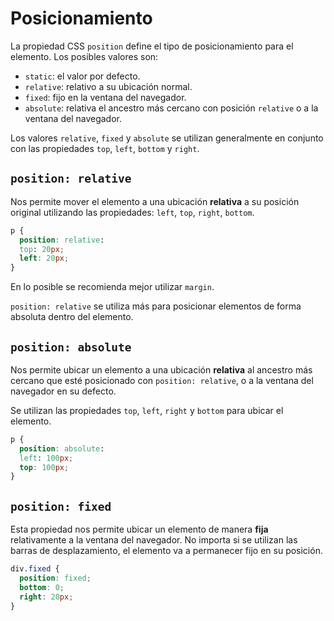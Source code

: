 # Posicionamiento

La propiedad CSS `position` define el tipo de posicionamiento para el elemento. Los posibles valores son:

* `static`: el valor por defecto.
* `relative`: relativo a su ubicación normal.
* `fixed`: fijo en la ventana del navegador.
* `absolute`: relativa el ancestro más cercano con posición `relative` o a la ventana del navegador.

Los valores `relative`, `fixed` y `absolute` se utilizan generalmente en conjunto con las propiedades `top`, `left`, `bottom` y `right`.

## `position: relative`

Nos permite mover el elemento a una ubicación **relativa** a su posición original utilizando las propiedades: `left`, `top`, `right`, `bottom`.

```css
p {
  position: relative:
  top: 20px;
  left: 20px;
}
```

En lo posible se recomienda mejor utilizar `margin`.

`position: relative` se utiliza más para posicionar elementos de forma absoluta dentro del elemento.

## `position: absolute`

Nos permite ubicar un elemento a una ubicación **relativa** al ancestro más cercano que esté posicionado con `position: relative`, o a la ventana del navegador en su defecto.

Se utilizan las propiedades `top`, `left`, `right` y `bottom` para ubicar el elemento.

```css
p {
  position: absolute:
  left: 100px;
  top: 100px;
}
```

## `position: fixed`

Esta propiedad nos permite ubicar un elemento de manera **fija** relativamente a la ventana del navegador. No importa si se utilizan las barras de desplazamiento, el elemento va a permanecer fijo en su posición.

```css
div.fixed {
  position: fixed;
  bottom: 0;
  right: 20px;
}
```

